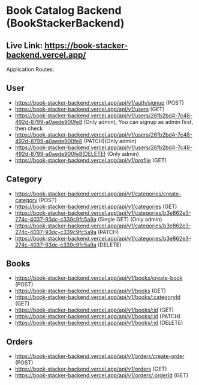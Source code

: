 # Book Catalog Backend (BookStackerBackend)

## Live Link: https://book-stacker-backend.vercel.app/

Application Routes:

## User

- https://book-stacker-backend.vercel.app/api/v1/auth/signup (POST)
- https://book-stacker-backend.vercel.app/api/v1/users (GET)
- https://book-stacker-backend.vercel.app/api/v1/users/26fb2bd4-7c48-492d-8799-a0aede900fe8 (Only admin), You can signup as admin first, then check
- https://book-stacker-backend.vercel.app/api/v1/users/26fb2bd4-7c48-492d-8799-a0aede900fe8 (PATCH)(Only admin)
- https://book-stacker-backend.vercel.app/api/v1/users/26fb2bd4-7c48-492d-8799-a0aede900fe8(DELETE) (Only admin)
- https://book-stacker-backend.vercel.app/api/v1/profile (GET)

## Category

- https://book-stacker-backend.vercel.app/api/v1/categories/create-category (POST)
- https://book-stacker-backend.vercel.app/api/v1/categories (GET)
- https://book-stacker-backend.vercel.app/api/v1/categories/b3e862e3-274c-4037-93dc-c339c9fc5a9a (Single GET) (Only admin)
- https://book-stacker-backend.vercel.app/api/v1/categories/b3e862e3-274c-4037-93dc-c339c9fc5a9a (PATCH)
- https://book-stacker-backend.vercel.app/api/v1/categories/b3e862e3-274c-4037-93dc-c339c9fc5a9a (DELETE)

## Books

- https://book-stacker-backend.vercel.app/api/v1/books/create-book (POST)
- https://book-stacker-backend.vercel.app/api/v1/books (GET)
- https://book-stacker-backend.vercel.app/api/v1/books/:categoryId (GET)
- https://book-stacker-backend.vercel.app/api/v1/books/:id (GET)
- https://book-stacker-backend.vercel.app/api/v1/books/:id (PATCH)
- https://book-stacker-backend.vercel.app/api/v1/books/:id (DELETE)

## Orders

- https://book-stacker-backend.vercel.app/api/v1/orders/create-order (POST)
- https://book-stacker-backend.vercel.app/api/v1/orders (GET)
- https://book-stacker-backend.vercel.app/api/v1/orders/:orderId (GET)
